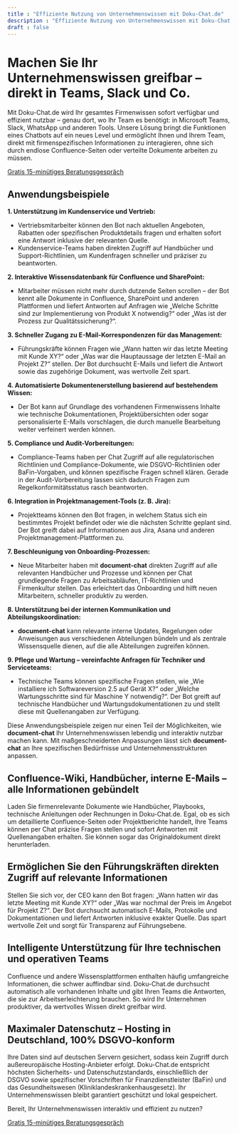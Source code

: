 ```yaml
---
title : "Effiziente Nutzung von Unternehmenswissen mit Doku-Chat.de"
description : "Effiziente Nutzung von Unternehmenswissen mit Doku-Chat.de: Sofortiger Zugriff auf Firmenwissen in Teams, Slack und mehr. Optimieren Sie Kundenservice, Vertrieb und interne Prozesse."
draft : false
---
```


# Machen Sie Ihr Unternehmenswissen greifbar – direkt in Teams, Slack und Co.

Mit Doku-Chat.de wird Ihr gesamtes Firmenwissen sofort verfügbar und effizient nutzbar – genau dort, wo Ihr Team es benötigt: in Microsoft Teams, Slack, WhatsApp und anderen Tools. Unsere Lösung bringt die Funktionen eines Chatbots auf ein neues Level und ermöglicht Ihnen und Ihrem Team, direkt mit firmenspezifischen Informationen zu interagieren, ohne sich durch endlose Confluence-Seiten oder verteilte Dokumente arbeiten zu müssen.

<a id="book_meeting" class="btn btn-primary text-white" href="https://outlook.office365.com/owa/calendar/BookameetingwithJustin@datafortress.cloud/bookings/" target="_blank">Gratis 15-minütiges Beratungsgespräch</a>

## Anwendungsbeispiele

**1. Unterstützung im Kundenservice und Vertrieb:**
   - Vertriebsmitarbeiter können den Bot nach aktuellen Angeboten, Rabatten oder spezifischen Produktdetails fragen und erhalten sofort eine Antwort inklusive der relevanten Quelle.
   - Kundenservice-Teams haben direkten Zugriff auf Handbücher und Support-Richtlinien, um Kundenfragen schneller und präziser zu beantworten.

**2. Interaktive Wissensdatenbank für Confluence und SharePoint:**
   - Mitarbeiter müssen nicht mehr durch dutzende Seiten scrollen – der Bot kennt alle Dokumente in Confluence, SharePoint und anderen Plattformen und liefert Antworten auf Anfragen wie „Welche Schritte sind zur Implementierung von Produkt X notwendig?“ oder „Was ist der Prozess zur Qualitätssicherung?“.

**3. Schneller Zugang zu E-Mail-Korrespondenzen für das Management:**
   - Führungskräfte können Fragen wie „Wann hatten wir das letzte Meeting mit Kunde XY?“ oder „Was war die Hauptaussage der letzten E-Mail an Projekt Z?“ stellen. Der Bot durchsucht E-Mails und liefert die Antwort sowie das zugehörige Dokument, was wertvolle Zeit spart.

**4. Automatisierte Dokumentenerstellung basierend auf bestehendem Wissen:**
   - Der Bot kann auf Grundlage des vorhandenen Firmenwissens Inhalte wie technische Dokumentationen, Projektübersichten oder sogar personalisierte E-Mails vorschlagen, die durch manuelle Bearbeitung weiter verfeinert werden können.

**5. Compliance und Audit-Vorbereitungen:**
   - Compliance-Teams haben per Chat Zugriff auf alle regulatorischen Richtlinien und Compliance-Dokumente, wie DSGVO-Richtlinien oder BaFin-Vorgaben, und können spezifische Fragen schnell klären. Gerade in der Audit-Vorbereitung lassen sich dadurch Fragen zum Regelkonformitätsstatus rasch beantworten.


**6. Integration in Projektmanagement-Tools (z. B. Jira):**
   - Projektteams können den Bot fragen, in welchem Status sich ein bestimmtes Projekt befindet oder wie die nächsten Schritte geplant sind. Der Bot greift dabei auf Informationen aus Jira, Asana und anderen Projektmanagement-Plattformen zu.

**7. Beschleunigung von Onboarding-Prozessen:**
   - Neue Mitarbeiter haben mit **document-chat** direkten Zugriff auf alle relevanten Handbücher und Prozesse und können per Chat grundlegende Fragen zu Arbeitsabläufen, IT-Richtlinien und Firmenkultur stellen. Das erleichtert das Onboarding und hilft neuen Mitarbeitern, schneller produktiv zu werden.

**8. Unterstützung bei der internen Kommunikation und Abteilungskoordination:**
   - **document-chat** kann relevante interne Updates, Regelungen oder Anweisungen aus verschiedenen Abteilungen bündeln und als zentrale Wissensquelle dienen, auf die alle Abteilungen zugreifen können.

**9. Pflege und Wartung – vereinfachte Anfragen für Techniker und Serviceteams:**
   - Technische Teams können spezifische Fragen stellen, wie „Wie installiere ich Softwareversion 2.5 auf Gerät X?“ oder „Welche Wartungsschritte sind für Maschine Y notwendig?“. Der Bot greift auf technische Handbücher und Wartungsdokumentationen zu und stellt diese mit Quellenangaben zur Verfügung.

Diese Anwendungsbeispiele zeigen nur einen Teil der Möglichkeiten, wie **document-chat** Ihr Unternehmenswissen lebendig und interaktiv nutzbar machen kann. Mit maßgeschneiderten Anpassungen lässt sich **document-chat** an Ihre spezifischen Bedürfnisse und Unternehmensstrukturen anpassen.

## Confluence-Wiki, Handbücher, interne E-Mails – alle Informationen gebündelt

Laden Sie firmenrelevante Dokumente wie Handbücher, Playbooks, technische Anleitungen oder Rechnungen in Doku-Chat.de. Egal, ob es sich um detaillierte Confluence-Seiten oder Projektberichte handelt, Ihre Teams können per Chat präzise Fragen stellen und sofort Antworten mit Quellenangaben erhalten. Sie können sogar das Originaldokument direkt herunterladen.

## Ermöglichen Sie den Führungskräften direkten Zugriff auf relevante Informationen

Stellen Sie sich vor, der CEO kann den Bot fragen: „Wann hatten wir das letzte Meeting mit Kunde XY?“ oder „Was war nochmal der Preis im Angebot für Projekt Z?“. Der Bot durchsucht automatisch E-Mails, Protokolle und Dokumentationen und liefert Antworten inklusive exakter Quelle. Das spart wertvolle Zeit und sorgt für Transparenz auf Führungsebene.


## Intelligente Unterstützung für Ihre technischen und operativen Teams

Confluence und andere Wissensplattformen enthalten häufig umfangreiche Informationen, die schwer auffindbar sind. Doku-Chat.de durchsucht automatisch alle vorhandenen Inhalte und gibt Ihren Teams die Antworten, die sie zur Arbeitserleichterung brauchen. So wird Ihr Unternehmen produktiver, da wertvolles Wissen direkt greifbar wird.

## Maximaler Datenschutz – Hosting in Deutschland, 100% DSGVO-konform

Ihre Daten sind auf deutschen Servern gesichert, sodass kein Zugriff durch außereuropäische Hosting-Anbieter erfolgt. Doku-Chat.de entspricht höchsten Sicherheits- und Datenschutzstandards, einschließlich der DSGVO sowie spezifischer Vorschriften für Finanzdienstleister (BaFin) und das Gesundheitswesen (Kliniklandeskrankenhausgesetz). Ihr Unternehmenswissen bleibt garantiert geschützt und lokal gespeichert.

Bereit, Ihr Unternehmenswissen interaktiv und effizient zu nutzen?

<a id="book_meeting" class="btn btn-primary text-white" href="https://outlook.office365.com/owa/calendar/BookameetingwithJustin@datafortress.cloud/bookings/" target="_blank">Gratis 15-minütiges Beratungsgespräch</a>
